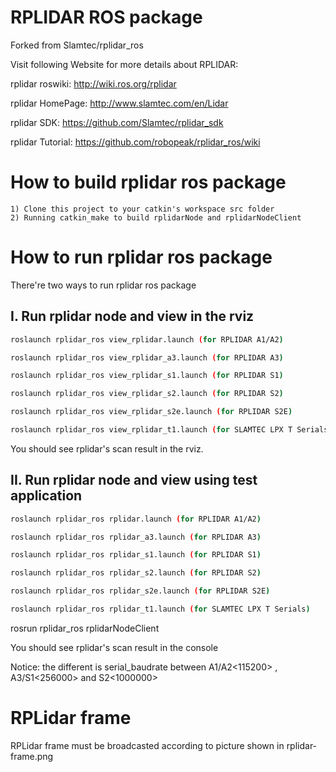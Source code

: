 RPLIDAR ROS package
=====================================================================

Forked from Slamtec/rplidar_ros

Visit following Website for more details about RPLIDAR:

rplidar roswiki: http://wiki.ros.org/rplidar

rplidar HomePage:   http://www.slamtec.com/en/Lidar

rplidar SDK: https://github.com/Slamtec/rplidar_sdk

rplidar Tutorial:  https://github.com/robopeak/rplidar_ros/wiki

How to build rplidar ros package
=====================================================================
    1) Clone this project to your catkin's workspace src folder
    2) Running catkin_make to build rplidarNode and rplidarNodeClient

How to run rplidar ros package
=====================================================================
There're two ways to run rplidar ros package

I. Run rplidar node and view in the rviz
------------------------------------------------------------
```bash
roslaunch rplidar_ros view_rplidar.launch (for RPLIDAR A1/A2)
```
```bash
roslaunch rplidar_ros view_rplidar_a3.launch (for RPLIDAR A3)
``` 
```bash
roslaunch rplidar_ros view_rplidar_s1.launch (for RPLIDAR S1)
``` 
```bash 
roslaunch rplidar_ros view_rplidar_s2.launch (for RPLIDAR S2)
``` 
```bash 
roslaunch rplidar_ros view_rplidar_s2e.launch (for RPLIDAR S2E)
``` 
```bash
roslaunch rplidar_ros view_rplidar_t1.launch (for SLAMTEC LPX T Serials)  
``` 
You should see rplidar's scan result in the rviz.

II. Run rplidar node and view using test application
------------------------------------------------------------
```bash
roslaunch rplidar_ros rplidar.launch (for RPLIDAR A1/A2)
```
```bash
roslaunch rplidar_ros rplidar_a3.launch (for RPLIDAR A3)
```
```bash 
roslaunch rplidar_ros rplidar_s1.launch (for RPLIDAR S1)
```
```bash 
roslaunch rplidar_ros rplidar_s2.launch (for RPLIDAR S2)
```
```bash
roslaunch rplidar_ros rplidar_s2e.launch (for RPLIDAR S2E)
```
```bash 
roslaunch rplidar_ros rplidar_t1.launch (for SLAMTEC LPX T Serials)  
```
rosrun rplidar_ros rplidarNodeClient

You should see rplidar's scan result in the console

Notice: the different is serial_baudrate between A1/A2<115200> , A3/S1<256000> and S2<1000000>

RPLidar frame
=====================================================================
RPLidar frame must be broadcasted according to picture shown in rplidar-frame.png
